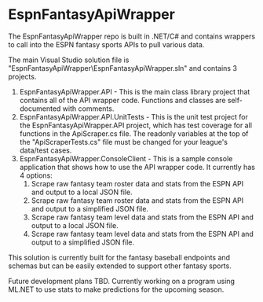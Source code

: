 # EspnFantasyApiWrapper
The EspnFantasyApiWrapper repo is built in .NET/C# and contains wrappers to call into the ESPN fantasy sports APIs to pull various data.

The main Visual Studio solution file is "EspnFantasyApiWrapper\EspnFantasyApiWrapper.sln" and contains 3 projects.

1. EspnFantasyApiWrapper.API - This is the main class library project that contains all of the API wrapper code.  Functions and classes are self-documented with comments.
2. EspnFantasyApiWrapper.API.UnitTests - This is the unit test project for the EspnFantasyApiWrapper.API project, which has test coverage for all functions in the ApiScraper.cs file.  The readonly variables at the top of the "ApiScraperTests.cs" file must be changed for your league's data/test cases.
3. EspnFantasyApiWrapper.ConsoleClient - This is a sample console application that shows how to use the API wrapper code.  It currently has 4 options:
	1. Scrape raw fantasy team roster data and stats from the ESPN API and output to a local JSON file.
	2. Scrape raw fantasy team roster data and stats from the ESPN API and output to a simplified JSON file.
	3. Scrape raw fantasy team level data and stats from the ESPN API and output to a local JSON file.
	4. Scrape raw fantasy team level data and stats from the ESPN API and output to a simplified JSON file.

This solution is currently built for the fantasy baseball endpoints and schemas but can be easily extended to support other fantasy sports.

Future development plans TBD.  Currently working on a program using ML.NET to use stats to make predictions for the upcoming season.
